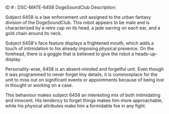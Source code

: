 ID # : DSC-MATE-6458
DogeSoundClub Description:

Subject 6458 is a law enforcement unit assigned to the urban fantasy division of the DogeSoundClub. This robot appears to be male and is characterized by a retro cap on its head, a jade earring on each ear, and a gold chain around its neck.

Subject 6458's face feature displays a frightened mouth, which adds a touch of intimidation to his already imposing physical presence. On the forehead, there is a goggle that is believed to give the robot a heads-up-display.

Personality-wise, 6458 is an absent-minded and forgetful unit. Even though it was programmed to never forget tiny details, it is commonplace for the unit to miss out on significant events or appointments because of being lost in thought or working on a case.

This behaviour makes subject 6458 an interesting mix of both intimidating and innocent. His tendency to forget things makes him more approachable, while his physical attributes make him a formidable foe in any fight.